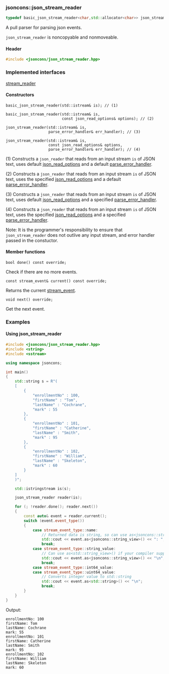 ### jsoncons::json_stream_reader

```c++
typedef basic_json_stream_reader<char,std::allocator<char>> json_stream_reader
```

A pull parser for parsing json events.

`json_stream_reader` is noncopyable and nonmoveable.

#### Header
```c++
#include <jsoncons/json_stream_reader.hpp>
```

### Implemented interfaces

[stream_reader](stream_reader.md)

#### Constructors

    basic_json_stream_reader(std::istream& is); // (1)

    basic_json_stream_reader(std::istream& is, 
                             const json_read_options& options); // (2)

    json_stream_reader(std::istream& is, 
                       parse_error_handler& err_handler); // (3)

    json_stream_reader(std::istream& is, 
                       const json_read_options& options,
                       parse_error_handler& err_handler); // (4)

(1) Constructs a `json_reader` that reads from an input stream `is` of 
JSON text, uses default [json_read_options](json_read_options)
and a default [parse_error_handler](parse_error_handler.md).

(2) Constructs a `json_reader` that reads from an input stream `is` of JSON text, 
uses the specified [json_read_options](json_read_options)
and a default [parse_error_handler](parse_error_handler.md).

(3) Constructs a `json_reader` that reads from an input stream `is` of JSON text, 
uses default [json_read_options](json_read_options)
and a specified [parse_error_handler](parse_error_handler.md).

(4) Constructs a `json_reader` that reads from an input stream `is` of JSON text, 
uses the specified [json_read_options](json_read_options)
and a specified [parse_error_handler](parse_error_handler.md).

Note: It is the programmer's responsibility to ensure that `json_stream_reader` does not outlive any input stream, and error handler passed in the constuctor.

#### Member functions

    bool done() const override;
Check if there are no more events.

    const stream_event& current() const override;
Returns the current [stream_event](stream_event.md).

    void next() override;
Get the next event. 

### Examples

#### Using json_stream_reader

```c++
#include <jsoncons/json_stream_reader.hpp>
#include <string>
#include <sstream>

using namespace jsoncons;

int main()
{
    std::string s = R"(
    [
        {
            "enrollmentNo" : 100,
            "firstName" : "Tom",
            "lastName" : "Cochrane",
            "mark" : 55              
        },
        {
            "enrollmentNo" : 101,
            "firstName" : "Catherine",
            "lastName" : "Smith",
            "mark" : 95              
        },
        {
            "enrollmentNo" : 102,
            "firstName" : "William",
            "lastName" : "Skeleton",
            "mark" : 60              
        }
    ]
    )";

    std::istringstream is(s);

    json_stream_reader reader(is);

    for (; !reader.done(); reader.next())
    {
        const auto& event = reader.current();
        switch (event.event_type())
        {
            case stream_event_type::name:
                // Returned data is string, so can use as<jsoncons::string_view>()>()
                std::cout << event.as<jsoncons::string_view>() << ": ";
                break;
            case stream_event_type::string_value:
                // Can use as<std::string_view>() if your compiler supports it
                std::cout << event.as<jsoncons::string_view>() << "\n";
                break;
            case stream_event_type::int64_value:
            case stream_event_type::uint64_value:
                // Converts integer value to std::string
                std::cout << event.as<std::string>() << "\n";
                break;
        }
    }
}
```
Output:
```
enrollmentNo: 100
firstName: Tom
lastName: Cochrane
mark: 55
enrollmentNo: 101
firstName: Catherine
lastName: Smith
mark: 95
enrollmentNo: 102
firstName: William
lastName: Skeleton
mark: 60
```

